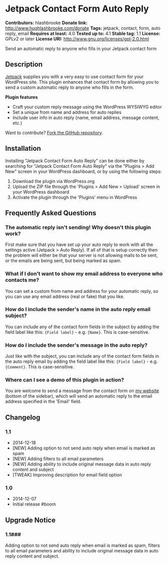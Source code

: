 # Jetpack Contact Form Auto Reply #
**Contributors:** hlashbrooke
**Donate link:** http://www.hughlashbrooke.com/donate
**Tags:** jetpack, contact, form, auto reply, email
**Requires at least:** 4.0
**Tested up to:** 4.1
**Stable tag:** 1.1
**License:** GPLv2 or later
**License URI:** http://www.gnu.org/licenses/gpl-2.0.html

Send an automatic reply to anyone who fills in your Jetpack contact form

## Description ##

[Jetpack](http://jetpack.me/) supplies you with a very easy to use contact form for your WordPress site. This plugin enhances that contact form by allowing you to send a custom automatic reply to anyone who fills in the form.

**Plugin features**

- Craft your custom reply message using the WordPress WYSIWYG editor
- Set a unique from name and address for auto replies
- Include user info in auto reply (name, email address, message content, etc.)

Want to contribute? [Fork the GitHub repository](https://github.com/hlashbrooke/Jetpack-Contact-Form-Auto-Reply).

## Installation ##

Installing "Jetpack Contact Form Auto Reply" can be done either by searching for "Jetpack Contact Form Auto Reply" via the "Plugins > Add New" screen in your WordPress dashboard, or by using the following steps:

1. Download the plugin via WordPress.org
1. Upload the ZIP file through the 'Plugins > Add New > Upload' screen in your WordPress dashboard
1. Activate the plugin through the 'Plugins' menu in WordPress

## Frequently Asked Questions ##

### The automatic reply isn't sending! Why doesn't this plugin work? ###

First make sure that you have set up your auto reply to work with all the settings active (Jetpack > Auto Reply). If all of that is setup correctly then the problem will either be that your server is not allowing mails to be sent, or the emails are being sent, but being marked as spam.

### What if I don't want to show my email address to everyone who contacts me? ###

You can set a custom from name and address for your automatic reply, so you can use any email address (real or fake) that you like.

### How do I include the sender's name in the auto reply email subject? ###

You can include any of the contact form fields in the subject by adding the field label like this: `{Field label}` - e.g. `{Name}`. This is case-sensitive.

### How do I include the sender's message in the auto reply? ###

Just like with the subject, you can include any of the contact form fields in the auto reply email by adding the field label like this: `{Field label}` - e.g. `{Comment}`. This is case-sensitive.

### Where can I see a demo of this plugin in action? ###

You are welcome to send a message from the contact form on [my website](http://www.hughlashbrooke.com/) (bottom of the sidebar), which will send an automatic reply to the email address specified in the 'Email' field.

## Changelog ##

### 1.1 ###
* 2014-12-18
* [NEW] Adding option to not send auto reply when email is marked as spam
* [NEW] Adding filters to all email parameters
* [NEW] Adding ability to include original message data in auto reply content and subject
* [TWEAK] Improving description for email field option

### 1.0 ###
* 2014-12-07
* Initial release #boom

## Upgrade Notice ##

### 1.1###
Adding option to not send auto reply when email is marked as spam, filters to all email parameters and ability to include original message data in auto reply content and subject.
